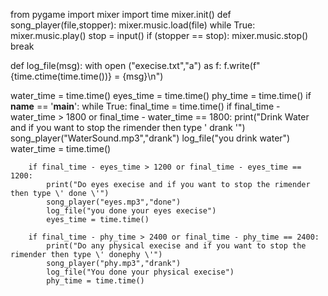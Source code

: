 from pygame import mixer
import time
mixer.init()
def song_player(file,stopper):
    mixer.music.load(file)
    while True:
        mixer.music.play()
        stop = input()
        if (stopper == stop):
            mixer.music.stop()
        break

def log_file(msg):
    with open ("execise.txt","a") as f:
        f.write(f"{time.ctime(time.time())} = {msg}\n")

water_time = time.time()
eyes_time = time.time()
phy_time = time.time()
if __name__ == '__main__':
    while True:
        final_time = time.time()
        if final_time - water_time > 1800 or final_time - water_time == 1800:
            print("Drink Water and if you want to stop the rimender then type \' drank \'")
            song_player("WaterSound.mp3","drank")
            log_file("you drink water")
            water_time = time.time()

        if final_time - eyes_time > 1200 or final_time - eyes_time == 1200:
            print("Do eyes execise and if you want to stop the rimender then type \' done \'")
            song_player("eyes.mp3","done")
            log_file("you done your eyes execise")
            eyes_time = time.time()

        if final_time - phy_time > 2400 or final_time - phy_time == 2400:
            print("Do any physical execise and if you want to stop the rimender then type \' donephy \'")
            song_player("phy.mp3","drank")
            log_file("You done your physical execise")
            phy_time = time.time()



